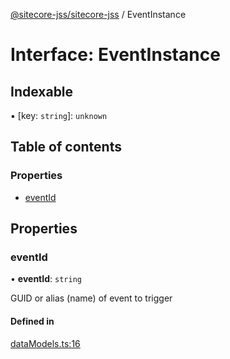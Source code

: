 [@sitecore-jss/sitecore-jss](../README.md) / EventInstance

# Interface: EventInstance

## Indexable

▪ [key: `string`]: `unknown`

## Table of contents

### Properties

- [eventId](EventInstance.md#eventid)

## Properties

### eventId

• **eventId**: `string`

GUID or alias (name) of event to trigger

#### Defined in

[dataModels.ts:16](https://github.com/Sitecore/jss/blob/f5c66a8c/packages/sitecore-jss/src/tracking/dataModels.ts#L16)

